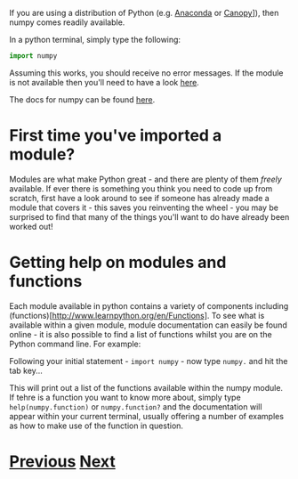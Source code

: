 ---
---

If you are using a distribution of Python (e.g. [Anaconda](https://www.continuum.io/downloads) or [Canopy](https://www.enthought.com/products/canopy/)]), then numpy comes readily available.

In a python terminal, simply type the following:

```python
import numpy
```

Assuming this works, you should receive no error messages. If the module is not available then you'll need to have a look [here](http://www.scipy.org/install.html).

The docs for numpy can be found [here](http://docs.scipy.org/doc/numpy/reference/).

# First time you've imported a module?

Modules are what make Python great - and there are plenty of them *freely* available. If ever there is something you think you need to code up from scratch, first have a look around to see if someone has already made a module that covers it - this saves you reinventing the wheel - you may be surprised to find that many of the things you'll want to do have already been worked out!

# Getting help on modules and functions

Each module available in python contains a variety of components including (functions)[http://www.learnpython.org/en/Functions]. To see what is available within a given module, module documentation can easily be found online - it is also possible to find a list of functions whilst you are on the Python command line. For example:

Following your initial statement - ```import numpy``` - now type ```numpy.``` and hit the tab key...

This will print out a list of the functions available within the numpy module. If tehre is a function you want to know more about, simply type ```help(numpy.function)``` or ```numpy.function?``` and the documentation will appear within your current terminal, usually offering a number of examples as how to make use of the function in question.

# [Previous](../README_numpy) [Next](../numpy_array)